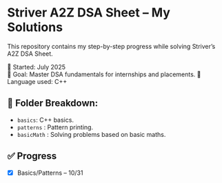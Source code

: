 # Striver A2Z DSA Sheet – My Solutions

This repository contains my step-by-step progress while solving Striver’s A2Z DSA Sheet.

📅 Started: July 2025  
🎯 Goal: Master DSA fundamentals for internships and placements. 
🧠 Language used: C++ 

## 📂 Folder Breakdown:
- `basics`: C++ basics.
- `patterns` : Pattern printing.
- `basicMath` : Solving problems based on basic maths.

## ✅ Progress
- [x] Basics/Patterns – 10/31

